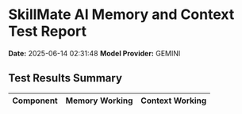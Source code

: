 # SkillMate AI Memory and Context Test Report

**Date:** 2025-06-14 02:31:48
**Model Provider:** GEMINI

## Test Results Summary

| Component | Memory Working | Context Working |
|-----------|---------------|----------------|
